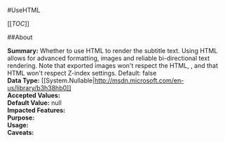 #UseHTML

[[_TOC_]]

##About

**Summary:**  Whether to use HTML to render the subtitle text. Using HTML allows for advanced formatting, images and reliable bi-directional text rendering. Note that exported images won't respect the HTML, , and that HTML won't respect Z-index settings. Default: false   
**Data Type:** [[System.Nullable|http://msdn.microsoft.com/en-us/library/b3h38hb0]]  
**Accepted Values:**   
**Default Value:** null  
**Impacted Features:**   
**Purpose:**   
**Usage:**   
**Caveats:**   


